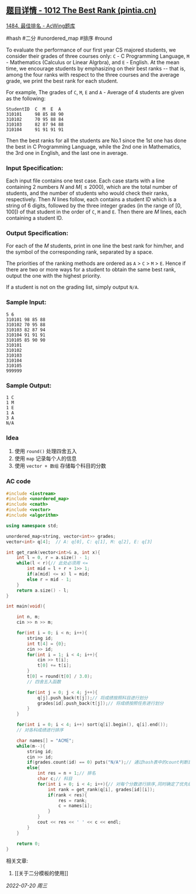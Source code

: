 ## [题目详情 - 1012 The Best Rank (pintia.cn)](https://pintia.cn/problem-sets/994805342720868352/problems/994805502658068480)

[1484. 最佳排名 - AcWing题库](https://www.acwing.com/problem/content/1486/)

#hash #二分 #unordered_map #排序 #round 

To evaluate the performance of our first year CS majored students, we consider their grades of three courses only: `C` - C Programming Language, `M` - Mathematics (Calculus or Linear Algrbra), and `E` - English. At the mean time, we encourage students by emphasizing on their best ranks -- that is, among the four ranks with respect to the three courses and the average grade, we print the best rank for each student.

For example, The grades of `C`, `M`, `E` and `A` - Average of 4 students are given as the following:

```
StudentID  C  M  E  A
310101     98 85 88 90
310102     70 95 88 84
310103     82 87 94 88
310104     91 91 91 91
```

Then the best ranks for all the students are No.1 since the 1st one has done the best in C Programming Language, while the 2nd one in Mathematics, the 3rd one in English, and the last one in average.

### Input Specification:

Each input file contains one test case. Each case starts with a line containing 2 numbers $N$ and $M (≤2000)$, which are the total number of students, and the number of students who would check their ranks, respectively. Then $N$ lines follow, each contains a student ID which is a string of 6 digits, followed by the three integer grades (in the range of [0, 100]) of that student in the order of `C`, `M` and `E`. Then there are $M$ lines, each containing a student ID.

### Output Specification:

For each of the $M$ students, print in one line the best rank for him/her, and the symbol of the corresponding rank, separated by a space.

The priorities of the ranking methods are ordered as `A` > `C` > `M` > `E`. Hence if there are two or more ways for a student to obtain the same best rank, output the one with the highest priority.

If a student is not on the grading list, simply output `N/A`.

### Sample Input:

```in
5 6
310101 98 85 88
310102 70 95 88
310103 82 87 94
310104 91 91 91
310105 85 90 90
310101
310102
310103
310104
310105
999999
```

### Sample Output:

```out
1 C
1 M
1 E
1 A
3 A
N/A
```

### Idea

1. 使用 `round()` 处理四舍五入
2. 使用 `map` 记录每个人的信息
3. 使用 `vector + 数组` 存储每个科目的分数

### AC code

```cpp
#include <iostream>
#include <unordered_map>
#include <cmath>
#include <vector>
#include <algorithm>

using namespace std;

unordered_map<string, vector<int>> grades;
vector<int> q[4];  // A: q[0], C: q[1], M: q[2], E: q[3]

int get_rank(vector<int>& a, int x){
    int l = 0, r = a.size() - 1;
    while(l < r){// 此处必须用 <=
        int mid = l + r + 1>> 1;
        if(a[mid] <= x) l = mid;
        else r = mid - 1;
    }
    return a.size() - l;
}

int main(void){

    int n, m;
    cin >> n >> m;

    for(int i = 0; i < n; i++){
        string id;
        int t[4] = {0};
        cin >> id;
        for(int i = 1; i < 4; i++){
            cin >> t[i];
            t[0] += t[i];
        }
        t[0] = round(t[0] / 3.0);
        // 四舍五入函数

        for(int j = 0; j < 4; j++){
            q[j].push_back(t[j]);// 将成绩按照科目进行划分
            grades[id].push_back(t[j]);// 将成绩按照任务进行划分
        }
    }

    for(int i = 0; i < 4; i++) sort(q[i].begin(), q[i].end());
    // 对各科成绩进行排序

    char names[] = "ACME";
    while(m--){
        string id;
        cin >> id;
        if(grades.count(id) == 0) puts("N/A");// 通过hash表中的count判断是否存在
        else{
            int res = n + 1;// 排名
            char c;// 科目
            for(int i = 0; i < 4; i++){// 对每个分数进行排序,同时确定了优先级
                int rank = get_rank(q[i], grades[id][i]);
                if(rank < res){
                    res = rank;
                    c = names[i];
                }
            }
            cout << res << ' ' << c << endl;
        }
    }

    return 0;
}
```
相关文章:
1. [[关于二分模板的使用]]


*2022-07-20 周三*